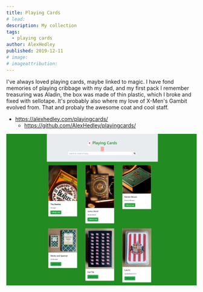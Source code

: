 ```yaml
---
title: Playing Cards
# lead:
description: My collection
tags:
  - playing cards
author: AlexHedley
published: 2019-12-11
# image:
# imageattribution:
---
```


I've always loved playing cards, maybe linked to magic. I have fond memories of playing cribbage with my dad, and my first pack I remember treasuring was Aladin, the box was made of thin plastic, which I broke and fixed with sellotape. It's probably also where my love of X-Men's Gambit evolved from. That and probaly the awesome coat and cool staff.

- https://alexhedley.com/playingcards/
  - https://github.com/AlexHedley/playingcards/

![Playing Cards](images/website/playingcards.png "Playing Cards")
<!-- ![Playing Cards](images/website/playingcards_.png "Playing Cards") -->
